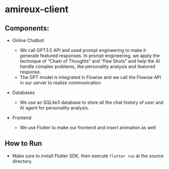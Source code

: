 # 
# amireux-client

## Components:

- Online Chatbot

  - We call GPT3.5 API and used prompt engineering to make it generate featured responses. In prompt engineering, we apply the technique of “Chain of Thoughts” and “Few Shots” and help the AI handle complex problems, like personality analysis and featured response.
  - The GPT model is integrated in Flowise and we call the Flowise API in our server to realize communication

- Databases

  - We use an SQLite3 database to store all the chat history of user and AI agent for personality analysis.

- Frontend

  - We use Flutter to make our frontend and insert animation as well 

## How to Run
- Make sure to install Flutter SDK, then execute `flutter run` at the source directory.
